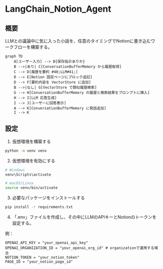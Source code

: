 # LangChain_Notion_Agent

## 概要
LLMとの議論中に気に入った小話を、任意のタイミングでNotionに書き込むワークフローを構築する。

```mermaid
graph TD
    A[ユーザー入力] --> B{保存指示ありか}
    B -->|あり| C[ConversationBufferMemory から履歴取得]
    C --> D[履歴を要約 #40;LLM#41;]
    D --> E[Notion 固定ページにブロック追記]
    D --> F[要約内容を VectorStore に追加]
    B -->|なし| G[VectorStore で類似履歴検索]
    G --> H[ConversationBufferMemory の履歴と検索結果をプロンプトに挿入]
    H --> I[LLM 応答生成]
    I --> J[ユーザーに回答表示]
    A --> K[ConversationBufferMemory に発話追加]
    I --> K
```

## 設定
1. 仮想環境を構築する
```bash
python -m venv venv
```
2. 仮想環境を有効にする
```bash
# Windows
venv\Scripts\activate

# macOS/Linux
source venv/bin/activate
```
3. 必要なパッケージをインストールする
```bash
pip install -r requirements.txt
```
4. 「.env」ファイルを作成し、その中にLLMのAPIキーとNotionのトークンを設定する。

例：
```
OPENAI_API_KEY = "your_openai_api_key"
OPENAI_ORGANIZATION_ID = "your_openai_org_id" # organizationで運用する場合
NOTION_TOKEN = "your_notion_token"
PAGE_ID = "your_notion_page_id"
```
